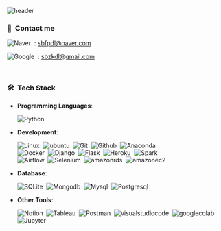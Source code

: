 ![header](https://capsule-render.vercel.app/api?type=waving&color=auto&height=300&section=header&text=Hi!%20I'm%20Gunhoo%20Park&fontSize=70&animation=fadeIn&fontAlignY=38&desc=Welcome,%20My%20Github%20Profile&descAlignY=55&descAlign=75)

### 📧 &nbsp;Contact me
![Naver](https://img.shields.io/badge/-Naver-03C75A?style=flat&logo=naver&logoColor=white)&nbsp; : sbfpdl@naver.com

![Google](https://img.shields.io/badge/-Gmail-EA4335?style=flat&logo=gmail&logoColor=white)&nbsp; : sbzkdl@gmail.com

<br>

### 🛠️ &nbsp;Tech Stack
- **Programming Languages**:
    
    ![Python](https://img.shields.io/badge/Python-3776AB?style=flat&logo=python&logoColor=white)&nbsp;

- **Development**:

    ![Linux](https://img.shields.io/badge/Linux-FCC624?style=flat&logo=Linux&logoColor=white)&nbsp;
    ![ubuntu](https://img.shields.io/badge/Ubuntu-E95420?style=flat&logo=ubuntu&logoColor=white)&nbsp;
    ![Git](https://img.shields.io/badge/Git-F05032?style=flat&logo=Git&logoColor=white)&nbsp;
    ![Github](https://img.shields.io/badge/Github-181717?style=flat&logo=Github&logoColor=white)&nbsp;
    ![Anaconda](https://img.shields.io/badge/Anaconda-44A833?style=flat&logo=Anaconda&logoColor=white)&nbsp; \
    ![Docker](https://img.shields.io/badge/Docker-2496ED?style=flat&logo=Docker&logoColor=white)&nbsp;
    ![Django](https://img.shields.io/badge/Django-092E20?style=flat&logo=django&logoColor=white)&nbsp;
    ![Flask](https://img.shields.io/badge/Flask-000000?style=flat&logo=Flask&logoColor=white)&nbsp;
    ![Heroku](https://img.shields.io/badge/Heroku-430098?style=flat&logo=Heroku&logoColor=white)&nbsp;
    ![Spark](https://img.shields.io/badge/Spark-E25A1C?style=flat&logo=apache-spark&logoColor=white)&nbsp; \
    ![Airflow](https://img.shields.io/badge/Airflow-017CEE?style=flat&logo=apache-airflow&logoColor=white)&nbsp;
    ![Selenium](https://img.shields.io/badge/Selenium-43B02A?style=flat&logo=selenium&logoColor=white)&nbsp;
    ![amazonrds](https://img.shields.io/badge/Amazon%20RDS-527FFF?style=flat&logo=amazonrds&logoColor=white)&nbsp;
    ![amazonec2](https://img.shields.io/badge/Amazon%20EC2-569A31?style=flat&logo=amazonec2&logoColor=white)&nbsp;
    
- **Database**:

    ![SQLite](https://img.shields.io/badge/SQLite-003B57?style=flat&logo=SQLite&logoColor=white)&nbsp;
    ![Mongodb](https://img.shields.io/badge/Mongodb-47A248?style=flat&logo=Mongodb&logoColor=white)&nbsp;
    ![Mysql](https://img.shields.io/badge/Mysql-4479A1?style=flat&logo=mysql&logoColor=white)&nbsp;
    ![Postgresql](https://img.shields.io/badge/Postgresql-4169E1?style=flat&logo=postgresql&logoColor=white)&nbsp;
    
- **Other Tools**:

    ![Notion](https://img.shields.io/badge/Notion-000000?style=flat&logo=Notion&logoColor=white)&nbsp;
    ![Tableau](https://img.shields.io/badge/Tableau-E97627?style=flat&logo=Tableau&logoColor=white)&nbsp;
    ![Postman](https://img.shields.io/badge/Postman-FF6C37?style=flat&logo=Postman&logoColor=white)&nbsp;
    ![visualstudiocode](https://img.shields.io/badge/VS%20Code-007ACC?style=flat&logo=visualstudiocode&logoColor=white)&nbsp;
    ![googlecolab](https://img.shields.io/badge/Google%20Colab-F9AB00?style=flat&logo=googlecolab&logoColor=white)&nbsp;
    ![Jupyter](https://img.shields.io/badge/Jupyter-F37626?style=flat&logo=Jupyter&logoColor=white)&nbsp;
